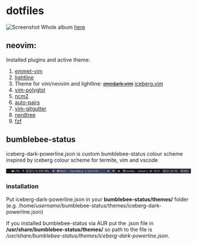 # dotfiles

![Screenshot](https://i.imgur.com/7hpkHkM.png)
Whole album [here](https://imgur.com/a/lgL9Z9u)

## neovim:

Installed plugins and active theme:

1. [emmet-vim](https://github.com/mattn/emmet-vim)
2. [lightline](https://github.com/itchyny/lightline.vim)
3. Theme for vim/neovim and lightline: ~~[onedark.vim](https://github.com/joshdick/onedark.vim)~~ [iceberg.vim](https://github.com/cocopon/iceberg.vim)
4. [vim-polyglot](https://github.com/sheerun/vim-polyglot)
5. [ncm2](https://github.com/ncm2/ncm2)
6. [auto-pairs](https://github.com/jiangmiao/auto-pairs)
7. [vim-gitgutter](https://github.com/airblade/vim-gitgutter)
8. [nerdtree](https://github.com/scrooloose/nerdtree)
9. [fzf](https://github.com/junegunn/fzf)

## bumblebee-status

iceberg-dark-powerline.json is custom bumblebee-status colour scheme inspired by iceberg colour scheme for termite, vim and vscode

![theme](iceberg-dark-powerline.png)

### installation

Put iceberg-dark-powerline.json in your **bumblebee-status/themes/** folder (e.g. /home/*username*/bumblebee-status/themes/iceberg-dark-powerline.json)

If you installed bumblebee-status via AUR put the .json file in **/usr/share/bumblebee-status/themes/** so path to the file is */usr/share/bumblebee-status/themes/iceberg-dark-powerline.json*.
